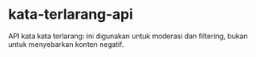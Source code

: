 # kata-terlarang-api
API kata kata terlarang: ini digunakan untuk  moderasi dan filtering, bukan untuk menyebarkan konten negatif.
